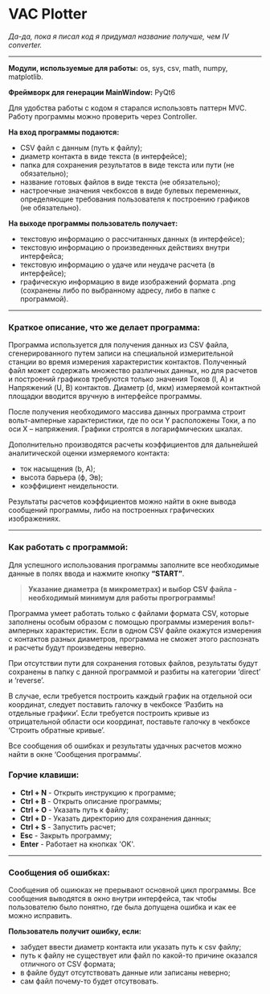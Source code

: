 # VAC Plotter
*Да-да, пока я писал код я придумал название получше, чем IV converter.*
***

**Модули, используемые для работы:** os, sys, csv, math, numpy, matplotlib.

**Фреймворк для генерации MainWindow:** PyQt6

Для удобства работы с кодом я старался использовть паттерн MVC. Работу программы можно проверить через Controller.

**На вход программы подаются:**
- CSV файл с данным (путь к файлу);
- диаметр контакта в виде текста (в интерфейсе);
- папка для сохранения результатов в виде текста или пути (не обязательно);
- название готовых файлов в виде текста (не обязательно);
- настроечные значения чекбоксов в виде булевых переменных, определяющие требования пользователя к построению графиков (не обязательно).

**На выходе программы пользователь получает:**
- текстовую информацию о рассчитанных данных (в интерфейсе);
- текстовую информацию о произведенных действиях внутри интерфейса;
- текстовую информацию о удаче или неудаче расчета (в интерфейсе);
- графическую информацию в виде изображений формата .png (сохранены либо по выбранному адресу, либо в папке с программой).
***

### Краткое описание, что же делает программа:

Программа используется для получения данных из CSV файла, сгенерированного путем записи на специальной измерительной станции во время измерения характеристик контактов. Полученный файл может содержать множество различных данных, но для расчетов и построений графиков требуются только значения Токов (I, А) и Напряжений (U, В) контактов. Диаметр (d, мкм) измеряемой контактной площадки вводится вручную в интерфейсе программы.

После получения необходимого массива данных программа строит вольт-амперные характеристики, где по оси Y расположены Токи, а по оси X – напряжения. Графики строятся в логарифмических шкалах.

Дополнительно производятся расчеты коэффициентов для дальнейшей аналитической оценки измеряемого контакта:
- ток насыщения (b, А);
- высота барьера (ϕ, Эв);
- коэффициент неидельности.

Результаты расчетов коэффициентов можно найти в окне вывода сообщений программы, либо на построенных графических изображениях.
***

### Как работать с программой:

Для успешного использования программы заполните все необходимые данные в полях ввода и нажмите кнопку **“START”**.

>**Указание диаметра (в микрометрах) и выбор CSV файла - необходимый минимум для работы прогрограммы!**

Программа умеет работать только с файлами формата CSV, которые заполнены особым образом с помощью программы измерения вольт-амперных характеристик.
Если в одном CSV файле окажутся измерения с контактов разных диаметров, программа не сможет этого распознать и расчеты будут произведены неверно.

При отсутствии пути для сохранения готовых файлов, результаты будут сохранены в папку с данной программой и разбиты на категории ‘direct’ и ‘reverse’.

В случае, если требуется построить каждый график на отдельной оси координат, следует поставить галочку в чекбоксе ‘Разбить на отдельные графики’.
Если требуется построить кривые из отрицательной области оси координат, поставьте галочку в чекбоксе ‘Строить обратные кривые’.

Все сообщения об ошибках и результаты удачных расчетов можно найти в окне ‘Сообщения программы’.

### Горчие клавиши:

- **Ctrl + N** - Открыть инструкцию к программе;
- **Ctrl + B** - Открыть описание программы;
- **Ctrl + O** - Указать путь к файлу;
- **Ctrl + D** - Указать директорию для сохранения данных;
- **Ctrl + S** - Запустить расчет;
- **Esc** - Закрыть программу;
- **Enter** - Работает на кнопках 'OK'.
***

### Сообщения об ошибках:

Сообщения об ошиюках не прерывают основной цикл программы. Все сообщения выводятся в окно внутри интерфейса, так чтобы пользователю было понятно, где была допущена ошибка и как ее можно исправить.

**Пользователь получит ошибку, если:** 
- забудет ввести диаметр контакта или указать путь к csv файлу;
- путь к файлу не существует или файл по какой-то причине оказался отличного от CSV формата;
- в файле будут отсутствовать данные или записаны неверно;
- сам файл почему-то будет отсутвовать.






